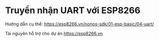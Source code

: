 # Truyền nhận UART với ESP8266

Hướng dẫn cụ thể: https://esp8266.vn/nonos-sdk/01-esp-basic/04-uart/

Tài nguyên hỗ trợ cho dự án https://esp8266.vn
